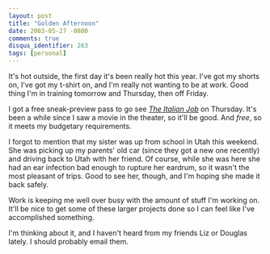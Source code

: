```yaml
---
layout: post
title: "Golden Afternoon"
date: 2003-05-27 -0800
comments: true
disqus_identifier: 263
tags: [personal]
---
```

It's hot outside, the first day it's been really hot this year. I've got
my shorts on, I've got my t-shirt on, and I'm really not wanting to be
at work. Good thing I'm in training tomorrow and Thursday, then off
Friday.

 I got a free sneak-preview pass to go see [*The Italian
Job*](http://us.imdb.com/Title?0317740) on Thursday. It's been a while
since I saw a movie in the theater, so it'll be good. And *free*, so it
meets my budgetary requirements.

 I forgot to mention that my sister was up from school in Utah this
weekend. She was picking up my parents' old car (since they got a new
one recently) and driving back to Utah with her friend. Of course, while
she was here she had an ear infection bad enough to rupture her eardrum,
so it wasn't the most pleasant of trips. Good to see her, though, and
I'm hoping she made it back safely.

 Work is keeping me well over busy with the amount of stuff I'm working
on. It'll be nice to get some of these larger projects done so I can
feel like I've accomplished something.

 I'm thinking about it, and I haven't heard from my friends Liz or
Douglas lately. I should probably email them.
